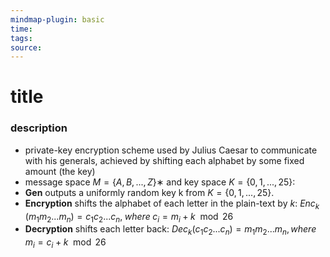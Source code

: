 ```yaml
---
mindmap-plugin: basic
time: 
tags: 
source:
---
```

# title
### description
- private-key encryption scheme used by Julius Caesar to communicate with his generals, achieved by shifting each alphabet by some fixed amount (the key)
- message space $M = \{A,B,...,Z\}∗$ and key space $K = \{0,1,...,25\}$:
- **Gen** outputs a uniformly random key k from $K = \{0,1,...,25\}$. 
- **Encryption** shifts the alphabet of each letter in the plain-text by *k*: $Enc_k\;(m_1m_2...m_n)=c_1c_2...c_n,\;where\;c_i = m_i +k \mod26$
- **Decryption** shifts each letter back:
$Dec_k(c_1c_2...c_n)=m_1m_2...m_n, where\;m_i =c_i + k \mod26$